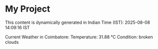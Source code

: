 # My Project

This content is dynamically generated in Indian Time (IST): 2025-08-08 14:09:16 IST


Current Weather in Coimbatore:
Temperature: 31.88 °C
Condition: broken clouds
